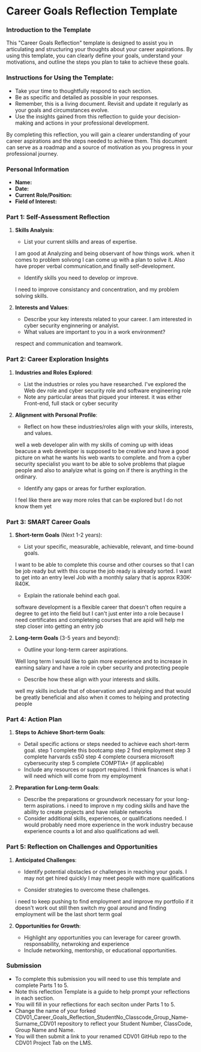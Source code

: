 
# Career Goals Reflection Template

### Introduction to the Template

This "Career Goals Reflection" template is designed to assist you in articulating and structuring your thoughts about your career aspirations. By using this template, you can clearly define your goals, understand your motivations, and outline the steps you plan to take to achieve these goals.

### Instructions for Using the Template:

- Take your time to thoughtfully respond to each section.
- Be as specific and detailed as possible in your responses.
- Remember, this is a living document. Revisit and update it regularly as your goals and circumstances evolve.
- Use the insights gained from this reflection to guide your decision-making and actions in your professional development.

By completing this reflection, you will gain a clearer understanding of your career aspirations and the steps needed to achieve them. This document can serve as a roadmap and a source of motivation as you progress in your professional journey.

### Personal Information

- **Name:**
- **Date:**
- **Current Role/Position:**
- **Field of Interest:**

### Part 1: Self-Assessment Reflection

1. **Skills Analysis**:
    
    - List your current skills and areas of expertise.

    I am good at Analyzing and being observant of how things work. when it comes to problem solvong I can come up with a plan to solve it. Also have proper verbal communication,and finally self-development. 

    - Identify skills you need to develop or improve.

    I need to improve consistancy and concentration, and my problem solving skills. 

2. **Interests and Values**:
    
    - Describe your key interests related to your career.
    I am interested in cyber security enginnering or analyist.
    - What values are important to you in a work environment?

    respect and communication and teamwork. 

### Part 2: Career Exploration Insights

1. **Industries and Roles Explored**:
    
    - List the industries or roles you have researched.
    I've explored the Web dev role and cyber security role and software engineering role 
    - Note any particular areas that piqued your interest.
    it was either Front-end, full stack or cyber security 
2. **Alignment with Personal Profile**:
    
    - Reflect on how these industries/roles align with your skills, interests, and values.

    well a web developer alin with my skills of coming up with ideas beacuse a web developer is supposed to be creative and have a good picture on what he wants his web wants to complete. 
    and from a cyber security specialist you want to be able to solve problems that plague people and also to analyize what is going on if there is anything in the ordinary. 

    
    - Identify any gaps or areas for further exploration.

    I feel like there are way more roles that can be explored but I do not know them yet 

### Part 3: SMART Career Goals

1. **Short-term Goals** (Next 1-2 years):
    
    - List your specific, measurable, achievable, relevant, and time-bound goals.

    I want to be able to complete this course and other courses so that I can be job ready but with this course the job ready is already sorted. I want to get into an entry level Job with a monthly salary that is approx R30K-R40K. 

    - Explain the rationale behind each goal.

    software development is a flexible career that doesn't often require a degree to get into the field but I can't just enter into a role because I need certificates and completeing courses that are apid will help me step closer into getting an entry job 

2. **Long-term Goals** (3-5 years and beyond):
    
    - Outline your long-term career aspirations.

    Well long term I would like to gain more experience and to increase in earning salary and have a role in cyber security and protecting people 

    - Describe how these align with your interests and skills.

    well my skills include that of observation and analyizing and that would be greatly beneficial and also when it comes to helping and protecting people 

### Part 4: Action Plan

1. **Steps to Achieve Short-term Goals**:
    
    - Detail specific actions or steps needed to achieve each short-term goal.
    step 1 complete this bootcamp 
    step 2 find employment 
    step 3 complete harvards cs50 
    step 4 complete coursera microsoft cybersecurity 
    step 5 complete COMPTIA+ (if applicable)
    - Include any resources or support required.
    I think finances is what i will need which will come from my employment 
2. **Preparation for Long-term Goals**:
    
    - Describe the preparations or groundwork necessary for your long-term aspirations.
    i need to improve n my coding skills and have the ability to create projects and have reliable networks 
    - Consider additional skills, experiences, or qualifications needed.
    I would probably need more experience in the work industry because experience counts a lot and also qualifications ad well.

### Part 5: Reflection on Challenges and Opportunities

1. **Anticipated Challenges**:
    
    - Identify potential obstacles or challenges in reaching your goals.
    I may not get hired quickly 
    I may meet people with more qualifications 

    - Consider strategies to overcome these challenges.

    i need to keep pushing to find employment and improve my portfolio if it doesn't work out still then switch my goal around and finding employment will be the last short term goal 
2. **Opportunities for Growth**:
    
    - Highlight any opportunities you can leverage for career growth.
    responsability, netwroking and experience 
    - Include networking, mentorship, or educational opportunities.
    
### Submission

- To complete this submission you will need to use this template and complete Parts 1 to 5.
- Note this reflection Template is a guide to help prompt your reflections in each section.
- You will fill in your reflections for each seciton under Parts 1 to 5.
- Change the name of your forked CDV01_Career_Goals_Reflection_StudentNo_Classcode_Group_Name-Surname_CDV01 repository to reflect your Student Number, ClassCode, Group Name and Name.
- You will then submit a link to your renamed CDV01 GitHub repo to the CDV01 Project Tab on the LMS.


